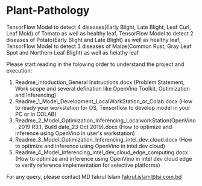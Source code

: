 # Plant-Pathology
TensorFlow Model to detect 4 diseases(Early Blight, Late Blight, Leaf Curl, Leaf Mold) of Tomato as well as healthy leaf, 
TensorFlow Model to detect 2 diseases of Potato(Early Blight and Late Blight) as well as healthy leaf,
TensorFlow Model to detect 3 diseases of Maize(Common Rust, Gray Leaf Spot and Northern Leaf Blight) as well as helathy leaf

Please start reading in the folowing order to understand the project and execution:
1. Readme_intoduction_General Instructions.docx
(Problem Statement, Work scope and several defination like OpenVino Toolkit, Optimization and Inferencing)
2. Readme_1_Model_Development_LocalWorkStation_or_Colab.docx
(How to ready your workstation for OS, Tensorflow to develop model in your PC or in COLAB)
3. Readme_2_Model_Optimization_Inferencing_LocalworkStation(OpenVino, 2019 R3.1, Build date_23 Oct 2019).docx
(How to optimize and inference using OpenVino in user's workstation)
4. Readme_3_Model_Optimization_Inferencing_intel_dev_cloud.docx
(How to optimize and inference using OpenVino in intel dev cloud)
5. Readme_4_Model_Inferencing_intel_dev_cloud_edge_computing.docx
(How to optimize and inference using OpenVino in intel dev cloud edge to verify reference implementation for selective platforms)

For any query, please contact
MD fakrul Islam
fakrul.islam@tsi.com.bd
